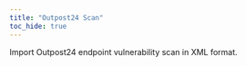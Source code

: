 ```yaml
---
title: "Outpost24 Scan"
toc_hide: true
---
```

Import Outpost24 endpoint vulnerability scan in XML format.